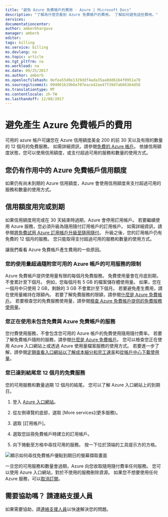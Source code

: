 ```yaml
---
title: "避免 Azure 免費帳戶的費用 - Azure | Microsoft Docs"
description: "了解為什麼您看到 Azure 免費帳戶的費用。 了解如何避免這些費用。"
services: 
documentationcenter: 
author: amberbhargava
manager: amberb
editor: 
tags: billing
ms.service: billing
ms.devlang: na
ms.topic: article
ms.tgt_pltfrm: na
ms.workload: na
ms.date: 09/25/2017
ms.author: amberb
ms.openlocfilehash: 0efea55d0e1329ddf4ada35aa0dd6164f0951a70
ms.sourcegitcommit: 094061b19b0a707eace42ae47f39d7a666364d58
ms.translationtype: MT
ms.contentlocale: zh-TW
ms.lasthandoff: 12/08/2017
---
```

# <a name="avoid-getting-charged-for-your-azure-free-account"></a>避免產生 Azure 免費帳戶的費用

可用的 azure 帳戶可讓您在 Azure 信用額度美金 200 的前 30 天以及有限的數量的 12 個月的免費服務。 如需詳細資訊，請參閱[免費的 Azure 帳戶](https://azure.microsoft.com/free/)。 依據信用額度狀態，您可以使用信用額度，或支付超過可用的服務和數量的使用方式。

## <a name="you-still-have-active-azure-free-account-credit"></a>您仍有作用中的 Azure 免費帳戶信用額度 
如果仍有尚未到期的 Azure 信用額度，Azure 會使用信用額度來支付超過可用的服務和數量的使用方式。

## <a name="your-credit-ran-out-or-has-expired"></a>信用額度用完或到期
如果信用額度用完或在 30 天結束時過期，Azure 會停用訂用帳戶。 若要繼續使用 Azure 服務，您必須升級為隨用隨付訂用帳戶的訂用帳戶。 如需詳細資訊，請參閱[將免費試用 Azure 訂用帳戶升級至隨用隨付](billing-upgrade-azure-subscription.md)。 升級之後，您的訂用帳戶仍有免費的 12 個月的服務。 您只能取得支付超過可用的服務和數量的使用方式。


讓我們看看 Azure 免費帳戶產生費用的一些原因。


### <a name="your-usage-exceeds-the-limits-of-free-services-included-with-your-azure-free-account"></a>您的使用量超過隨附您可用的 Azure 帳戶的可用服務的限制

Azure 免費帳戶提供使用量有限的每個月免費服務。 免費使用量會在月底到期，不會累計至下個月。 例如，您每個月有 5 GB 的檔案儲存體使用量。 如果，您在一個月中只使用 2 GB，剩餘的 3 GB 不會累計至下個月。 若要避免產生費用，請在使用量維持在限額內。 若要了解免費服務的限額，請參閱[什麼是 Azure 免費帳戶](https://azure.microsoft.com/free/free-account-faq/)。 若要檢查您的免費服務使用量，請參閱[檢查 Azure 免費帳戶提供的免費服務使用量](billing-check-free-service-usage.md)。 

### <a name="you-are-using-services-not-included-for-free-with-your-azure-free-account"></a>您正在使用未包含免費與 Azure 免費帳戶的服務

您付費使用服務，不會包含您可用的 Azure 帳戶的免費使用隨用隨付費率。 若要了解免費帳戶隨附的服務，請參閱[什麼是 Azure 免費帳戶](https://azure.microsoft.com/free/free-account-faq/)。 您可以檢查您正在使用 Azure 入口網站上或透過 Azure 使用量檔案服務的使用方式。 若要進一步了解，請參閱[定期查看入口網站以了解成本細分和完工速率](billing-getting-started.md#costs)和[從帳戶中心下載使用量](billing-download-azure-invoice-daily-usage-date.md)。 

### <a name="you-have-reached-the-end-of-your-12-months-free-services"></a>您已達到結尾您 12 個月的免費服務

您的可用服務和數量過期 12 個月的結尾。 您可以了解 Azure 入口網站上的到期日。

1.  登入 [Azure 入口網站](http://portal.azure.com)。

2.  從左側導覽的底部，選取 [More services]\(更多服務\)。

3.  選取 [訂用帳戶]。

4.  選取您註冊免費帳戶時建立的訂用帳戶。

5.  向下捲動至方格中尋找可用的服務。 按一下位於頂端的工具提示方的方格。

![顯示如何尋找免費帳戶優點到期日的螢幕擷取畫面](./media/billing-avoid-charges-free-account/freeaccount-benefits-expiration-date.png)


一旦您的可用服務和數量會過期，Azure 向您收取隨用隨付費率任何服務。 您可以使用 Azure 入口網站，對於不使用的服務刪除資源。 如果您不想要使用任何 Azure 服務，可以[取消訂閱](billing-how-to-cancel-azure-subscription.md)。

## <a name="need-help-contact-support"></a>需要協助嗎？ 請連絡支援人員

如果需要協助，請[連絡支援人員](https://portal.azure.com/?#blade/Microsoft_Azure_Support/HelpAndSupportBlade)以快速解決您的問題。
